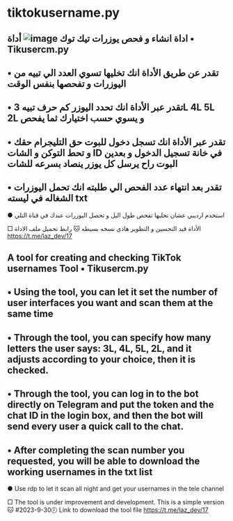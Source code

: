 # tiktokusername.py
اداة انشاء و فحص يوزرات تيك توك
![image](https://github.com/lfillaz/tiktokusername.py/assets/114345508/142d9028-ab31-4685-ad69-7e0f27b95931)
أداة • Tikusercm.py 
-----------
• تقدر عن طريق الأداة انك تخليها تسوي العدد الي تبيه من اليوزرات و تفحصها بنفس الوقت 
-
• تقدر عبر الأداة انك تحدد اليوزر كم حرف تبيه 3L 4L 5L 2L و يسوي حسب اختيارك ثما يفحص 
- 
• تقدر عبر الأداة انك تسجل دخول للبوت حق التليجرام حقك و تحط التوكن و الشات ID في خانة تسجيل الدخول و بعدين البوت راح يرسل كل يوزر ينصاد بسرعه للشات 
-
• تقدر بعد انتهاء عدد الفحص الي طلبته انك تحمل اليوزرات الشغاله في ليسته txt 
---
● استخدم ارديبي عشان تخليها تفحص طول اليل و تحصل اليوزرات عندك في قناة التلي 

□ الأداة قيد التحسين و التطوير هاذي نسخه بسيطه 🐱 رابط تحميل ملف الاداة https://t.me/laz_dev/17


A tool for creating and checking TikTok usernames
Tool • Tikusercm.py
-----------
• Using the tool, you can let it set the number of user interfaces you want and scan them at the same time
-
• Through the tool, you can specify how many letters the user says: 3L, 4L, 5L, 2L, and it adjusts according to your choice, then it is checked.
-
• Through the tool, you can log in to the bot directly on Telegram and put the token and the chat ID in the login box, and then the bot will send every user a quick call to the chat.
-
• After completing the scan number you requested, you will be able to download the working usernames in the txt list
---
● Use rdp to let it scan all night and get your usernames in the tele channel

□ The tool is under improvement and development. This is a simple version 🐱
#2023-9-30🕖 Link to download the tool file https://t.me/laz_dev/17
